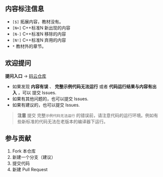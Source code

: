 ## 内容标注信息

+	`[$]` 拓展内容，教材没有。
+	`[N+]` C++标准N 新出现的内容
+	`[N-]` C++标准N 移除的内容
+	`[N!]` C++标准N 弃用的内容
+	`*` 教材外的章节。

## 欢迎提问
**提问入口** -> [码云仓库](https://gitee.com/pikoyo/cpplearn/issues)

+	如果发现 **内容有误** 、 **完整示例代码无法运行** 或者 **代码运行结果与内容有出入** ，可以 提交 Issues.
+	如果有其他问题的，也可以提交 Issues.
+	如果有建议的，也可以提交 Issues.

> **注意** 提交 完整`示例代码无法运行` 的错误前，请注意代码的运行环境。例如有些新标准的代码无法在老版本的编译器下运行。

## 参与贡献

1.  Fork 本仓库
2.  新建一个分支（建议）
3.  提交代码
4.  新建 Pull Request

